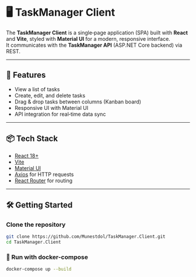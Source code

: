 # 🖥️ TaskManager Client

The **TaskManager Client** is a single‑page application (SPA) built with **React** and **Vite**, styled with **Material UI** for a modern, responsive interface.  
It communicates with the **TaskManager API** (ASP.NET Core backend) via REST.

---

## 🚀 Features
- View a list of tasks
- Create, edit, and delete tasks
- Drag & drop tasks between columns (Kanban board)
- Responsive UI with Material UI
- API integration for real‑time data sync

---

## 📦 Tech Stack
- [React 18+](https://react.dev/)
- [Vite](https://vitejs.dev/)
- [Material UI](https://mui.com/)
- [Axios](https://axios-http.com/) for HTTP requests
- [React Router](https://reactrouter.com/) for routing

---

## 🛠️ Getting Started

### Clone the repository
```bash
git clone https://github.com/Munestdol/TaskManager.Client.git
cd TaskManager.Client
```

### 🐳 Run with docker-compose
```bash
docker-compose up --build
```
